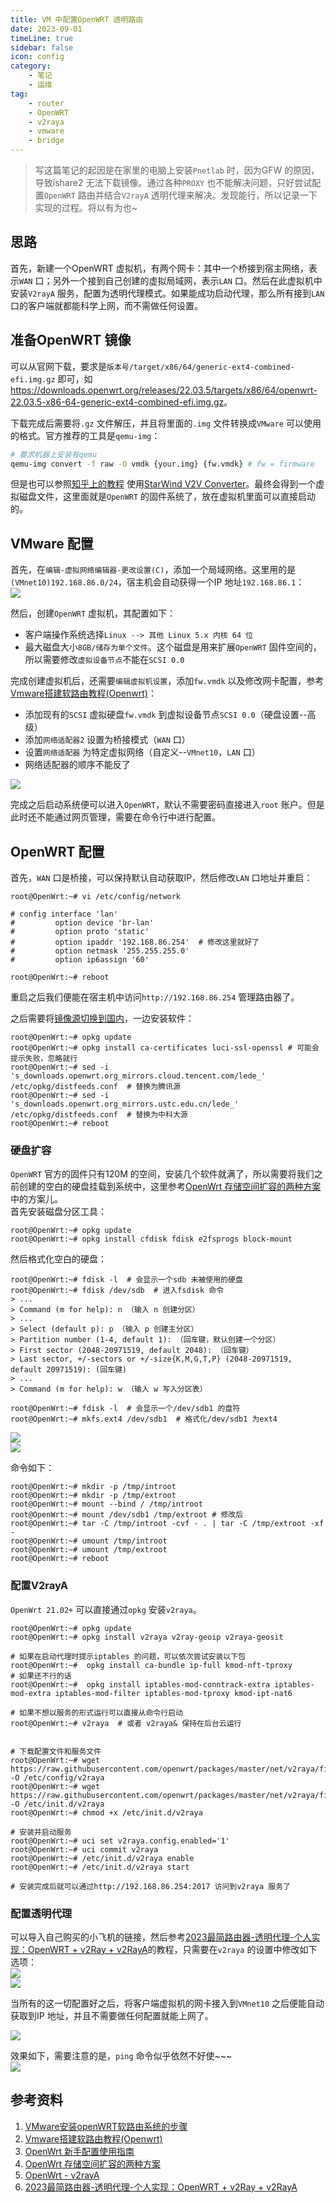 ```yaml
---
title: VM 中配置OpenWRT 透明路由 
date: 2023-09-01
timeLine: true
sidebar: false  
icon: config
category:  
    - 笔记  
    - 运维      
tag:   
    - router  
    - OpenWRT  
    - v2raya
    - vmware  
    - bridge  
---   
```


> 写这篇笔记的起因是在家里的电脑上安装`Pnetlab` 时，因为GFW 的原因，导致ishare2 无法下载镜像。通过各种`PROXY` 也不能解决问题，只好尝试配置`OpenWRT` 路由并结合`V2rayA` 透明代理来解决。发现能行，所以记录一下实现的过程。将以有为也~  


## 思路  
首先，新建一个OpenWRT 虚拟机，有两个网卡：其中一个桥接到宿主网络，表示`WAN` 口；另外一个接到自己创建的虚拟局域网，表示`LAN` 口。然后在此虚拟机中安装`V2rayA` 服务，配置为透明代理模式。如果能成功启动代理，那么所有接到`LAN` 口的客户端就都能科学上网，而不需做任何设置。  

## 准备OpenWRT 镜像  
可以从官网下载，要求是`版本号/target/x86/64/generic-ext4-combined-efi.img.gz` 即可，如<https://downloads.openwrt.org/releases/22.03.5/targets/x86/64/openwrt-22.03.5-x86-64-generic-ext4-combined-efi.img.gz>。  

下载完成后需要将`.gz` 文件解压，并且将里面的`.img` 文件转换成`VMware` 可以使用的格式。官方推荐的工具是`qemu-img`：  
```bash  
# 要求机器上安装有qemu  
qemu-img convert -f raw -O vmdk {your.img} {fw.vmdk} # fw = firmware 
```  

但是也可以参照[知乎上的教程](https://zhuanlan.zhihu.com/p/642643603) 使用[StarWind V2V Converter](https://www.starwindsoftware.com/tmplink/starwindconverter.exe)。最终会得到一个虚拟磁盘文件，这里面就是`OpenWRT` 的固件系统了，放在虚拟机里面可以直接启动的。  

## VMware 配置  
首先，在`编辑-虚拟网络编辑器-更改设置(C)`，添加一个局域网络。这里用的是`(VMnet10)192.168.86.0/24`，宿主机会自动获得一个IP 地址`192.168.86.1`：    
![](./img/vmware-network.png)

然后，创建`OpenWRT` 虚拟机，其配置如下：  
- 客户端操作系统选择`Linux --> 其他 Linux 5.x 内核 64 位`  
- 最大磁盘大小`8GB/储存为单个文件`。这个磁盘是用来扩展`OpenWRT` 固件空间的，所以需要修改`虚拟设备节点`不能在`SCSI 0.0`  

完成创建虚拟机后，还需要`编辑虚拟机设置`，添加`fw.vmdk` 以及修改网卡配置，参考[Vmware搭建软路由教程(Openwrt)](https://blog.csdn.net/qq_43316775/article/details/83027053)：  
- 添加现有的`SCSI` 虚拟硬盘`fw.vmdk` 到虚拟设备节点`SCSI 0.0`（硬盘设置--高级）  
- 添加`网络适配器2` 设置为桥接模式（`WAN` 口）  
- 设置`网络适配器` 为特定虚拟网络（自定义--`VMnet10`，`LAN` 口）  
- 网络适配器的顺序不能反了

![](./img/vmware-hardware.png)  

完成之后启动系统便可以进入`OpenWRT`，默认不需要密码直接进入`root` 账户。但是此时还不能通过网页管理，需要在命令行中进行配置。   

## OpenWRT 配置  

首先，`WAN` 口是桥接，可以保持默认自动获取IP，然后修改`LAN` 口地址并重启：  
```shell-session    
root@OpenWrt:~# vi /etc/config/network  

# config interface 'lan'
#         option device 'br-lan'
#         option proto 'static'
#         option ipaddr '192.168.86.254'  # 修改这里就好了
#         option netmask '255.255.255.0'  
#         option ip6assign '60'  

root@OpenWrt:~# reboot    
```  
重启之后我们便能在宿主机中访问`http://192.168.86.254` 管理路由器了。  

之后需要将[镜像源切换到国内](https://www.moewah.com/archives/4054.html)，一边安装软件：  
```shell-session    
root@OpenWrt:~# opkg update
root@OpenWrt:~# opkg install ca-certificates luci-ssl-openssl # 可能会提示失败，忽略就行
root@OpenWrt:~# sed -i 's_downloads.openwrt.org_mirrors.cloud.tencent.com/lede_' /etc/opkg/distfeeds.conf  # 替换为腾讯源  
root@OpenWrt:~# sed -i 's_downloads.openwrt.org_mirrors.ustc.edu.cn/lede_' /etc/opkg/distfeeds.conf  # 替换为中科大源  
root@OpenWrt:~# reboot  
```

### 硬盘扩容  
`OpenWRT` 官方的固件只有120M 的空间，安装几个软件就满了，所以需要将我们之前创建的空白的硬盘挂载到系统中，这里参考[OpenWrt 存储空间扩容的两种方案](https://www.moewah.com/archives/4719.html)中的方案儿。  
首先安装磁盘分区工具：  
```shell-session    
root@OpenWrt:~# opkg update 
root@OpenWrt:~# opkg install cfdisk fdisk e2fsprogs block-mount
```

然后格式化空白的硬盘：  
```shell-session    
root@OpenWrt:~# fdisk -l  # 会显示一个sdb 未被使用的硬盘
root@OpenWrt:~# fdisk /dev/sdb  # 进入fsdisk 命令  
> ...
> Command (m for help): n （输入 n 创建分区）  
> ...
> Select (default p): p （输入 p 创建主分区）
> Partition number (1-4, default 1): （回车键，默认创建一个分区）
> First sector (2048-20971519, default 2048): （回车键）
> Last sector, +/-sectors or +/-size{K,M,G,T,P} (2048-20971519, default 20971519): (回车键) 
> ... 
> Command (m for help): w （输入 w 写入分区表）

root@OpenWrt:~# fdisk -l  # 会显示一个/dev/sdb1 的盘符  
root@OpenWrt:~# mkfs.ext4 /dev/sdb1  # 格式化/dev/sdb1 为ext4   
```  

![](./img/openwrt-mount-block.png)  
![](./img/openwrt-mount-block2.png)  

命令如下：  
```shell-session    
root@OpenWrt:~# mkdir -p /tmp/introot
root@OpenWrt:~# mkdir -p /tmp/extroot
root@OpenWrt:~# mount --bind / /tmp/introot
root@OpenWrt:~# mount /dev/sdb1 /tmp/extroot # 修改后
root@OpenWrt:~# tar -C /tmp/introot -cvf - . | tar -C /tmp/extroot -xf -
root@OpenWrt:~# umount /tmp/introot
root@OpenWrt:~# umount /tmp/extroot
root@OpenWrt:~# reboot 
```  

### 配置V2rayA  
`OpenWrt 21.02+` 可以直接通过`opkg` 安装`v2raya`。  
```shell-session
root@OpenWrt:~# opkg update
root@OpenWrt:~# opkg install v2raya v2ray-geoip v2raya-geosit  

# 如果在启动代理时提示iptables 的问题，可以依次尝试安装以下包  
root@OpenWrt:~#  opkg install ca-bundle ip-full kmod-nft-tproxy
# 如果还不行的话
root@OpenWrt:~#  opkg install iptables-mod-conntrack-extra iptables-mod-extra iptables-mod-filter iptables-mod-tproxy kmod-ipt-nat6

# 如果不想以服务的形式运行可以直接从命令行启动  
root@OpenWrt:~# v2raya  # 或者 v2raya& 保持在后台云运行  


# 下载配置文件和服务文件  
root@OpenWrt:~# wget https://raw.githubusercontent.com/openwrt/packages/master/net/v2raya/files/v2raya.config -O /etc/config/v2raya
root@OpenWrt:~# wget https://raw.githubusercontent.com/openwrt/packages/master/net/v2raya/files/v2raya.init -O /etc/init.d/v2raya
root@OpenWrt:~# chmod +x /etc/init.d/v2raya  

# 安装并启动服务  
root@OpenWrt:~# uci set v2raya.config.enabled='1'
root@OpenWrt:~# uci commit v2raya
root@OpenWrt:~# /etc/init.d/v2raya enable
root@OpenWrt:~# /etc/init.d/v2raya start  

# 安装完成后就可以通过http://192.168.86.254:2017 访问到v2raya 服务了
```

### 配置透明代理  
可以导入自己购买的小飞机的链接，然后参考[2023最简路由器-透明代理-个人实现：OpenWRT + v2Ray + v2RayA](https://www.youtube.com/watch?v=ixnidCvk0DI)的教程，只需要在`v2raya` 的设置中修改如下选项：    
![](./img/v2raya-config.png)  
![](./img/v2raya-config-2.png)  

当所有的这一切配置好之后，将客户端虚拟机的网卡接入到`VMnet10` 之后便能自动获取到IP 地址，并且不需要做任何配置就能上网了。  

![](./img/client-connection.png)

效果如下，需要注意的是，`ping` 命令似乎依然不好使~~~  
![](./img/ishare2.png)

## 参考资料  
1. [VMware安装openWRT软路由系统的步骤](https://zhuanlan.zhihu.com/p/642643603)  
2. [Vmware搭建软路由教程(Openwrt)](https://blog.csdn.net/qq_43316775/article/details/83027053)  
3. [OpenWrt 新手配置使用指南](https://www.moewah.com/archives/4054.html)  
4. [OpenWrt 存储空间扩容的两种方案](https://www.moewah.com/archives/4719.html)  
5. [OpenWrt - v2rayA](https://v2raya.org/docs/prologue/installation/openwrt/)  
6. [2023最简路由器-透明代理-个人实现：OpenWRT + v2Ray + v2RayA](https://www.youtube.com/watch?v=ixnidCvk0DI)